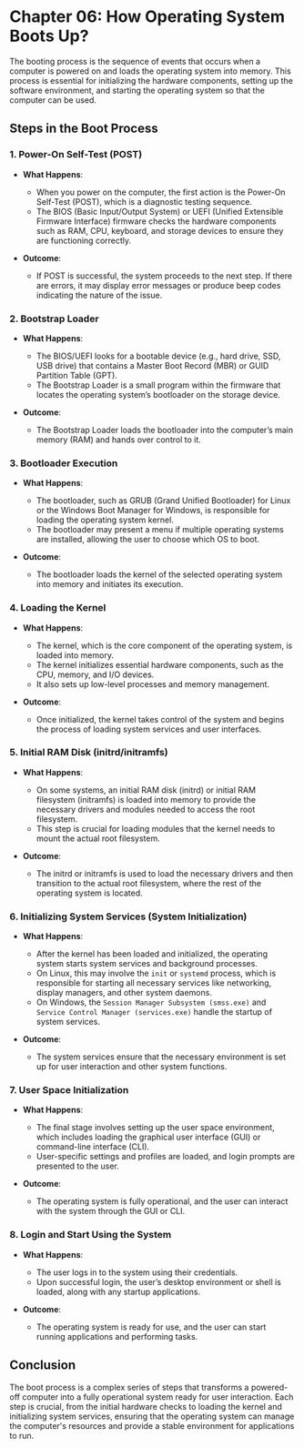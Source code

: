 # Chapter 06: How Operating System Boots Up?

The booting process is the sequence of events that occurs when a computer is powered on and loads the operating system into memory. This process is essential for initializing the hardware components, setting up the software environment, and starting the operating system so that the computer can be used.

## Steps in the Boot Process

### 1. Power-On Self-Test (POST)

- **What Happens**: 
  - When you power on the computer, the first action is the Power-On Self-Test (POST), which is a diagnostic testing sequence.
  - The BIOS (Basic Input/Output System) or UEFI (Unified Extensible Firmware Interface) firmware checks the hardware components such as RAM, CPU, keyboard, and storage devices to ensure they are functioning correctly.

- **Outcome**: 
  - If POST is successful, the system proceeds to the next step. If there are errors, it may display error messages or produce beep codes indicating the nature of the issue.

### 2. Bootstrap Loader

- **What Happens**:
  - The BIOS/UEFI looks for a bootable device (e.g., hard drive, SSD, USB drive) that contains a Master Boot Record (MBR) or GUID Partition Table (GPT).
  - The Bootstrap Loader is a small program within the firmware that locates the operating system’s bootloader on the storage device.

- **Outcome**:
  - The Bootstrap Loader loads the bootloader into the computer’s main memory (RAM) and hands over control to it.

### 3. Bootloader Execution

- **What Happens**:
  - The bootloader, such as GRUB (Grand Unified Bootloader) for Linux or the Windows Boot Manager for Windows, is responsible for loading the operating system kernel.
  - The bootloader may present a menu if multiple operating systems are installed, allowing the user to choose which OS to boot.

- **Outcome**:
  - The bootloader loads the kernel of the selected operating system into memory and initiates its execution.

### 4. Loading the Kernel

- **What Happens**:
  - The kernel, which is the core component of the operating system, is loaded into memory.
  - The kernel initializes essential hardware components, such as the CPU, memory, and I/O devices.
  - It also sets up low-level processes and memory management.

- **Outcome**:
  - Once initialized, the kernel takes control of the system and begins the process of loading system services and user interfaces.

### 5. Initial RAM Disk (initrd/initramfs)

- **What Happens**:
  - On some systems, an initial RAM disk (initrd) or initial RAM filesystem (initramfs) is loaded into memory to provide the necessary drivers and modules needed to access the root filesystem.
  - This step is crucial for loading modules that the kernel needs to mount the actual root filesystem.

- **Outcome**:
  - The initrd or initramfs is used to load the necessary drivers and then transition to the actual root filesystem, where the rest of the operating system is located.

### 6. Initializing System Services (System Initialization)

- **What Happens**:
  - After the kernel has been loaded and initialized, the operating system starts system services and background processes.
  - On Linux, this may involve the `init` or `systemd` process, which is responsible for starting all necessary services like networking, display managers, and other system daemons.
  - On Windows, the `Session Manager Subsystem (smss.exe)` and `Service Control Manager (services.exe)` handle the startup of system services.

- **Outcome**:
  - The system services ensure that the necessary environment is set up for user interaction and other system functions.

### 7. User Space Initialization

- **What Happens**:
  - The final stage involves setting up the user space environment, which includes loading the graphical user interface (GUI) or command-line interface (CLI).
  - User-specific settings and profiles are loaded, and login prompts are presented to the user.

- **Outcome**:
  - The operating system is fully operational, and the user can interact with the system through the GUI or CLI.

### 8. Login and Start Using the System

- **What Happens**:
  - The user logs in to the system using their credentials.
  - Upon successful login, the user’s desktop environment or shell is loaded, along with any startup applications.

- **Outcome**:
  - The operating system is ready for use, and the user can start running applications and performing tasks.

## Conclusion

The boot process is a complex series of steps that transforms a powered-off computer into a fully operational system ready for user interaction. Each step is crucial, from the initial hardware checks to loading the kernel and initializing system services, ensuring that the operating system can manage the computer's resources and provide a stable environment for applications to run.
